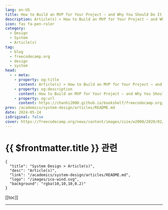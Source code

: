 ```yaml
---
lang: en-US
title: How to Build an MVP for Your Project – and Why You Should Do It
description: Article(s) > How to Build an MVP for Your Project – and Why You Should Do It
icon: fas fa-pen-ruler
category: 
  - Design
  - System
  - Article(s)
tag: 
  - blog
  - freecodecamp.org
  - design
  - system
head:
  - - meta:
    - property: og:title
      content: Article(s) > How to Build an MVP for Your Project – and Why You Should Do It
    - property: og:description
      content: How to Build an MVP for Your Project – and Why You Should Do It
    - property: og:url
      content: https://chanhi2000.github.io/bookshelf/freecodecamp.org/minimum-viable-product-between-an-idea-and-the-product.html
prev: /academics/system-design/articles/README.md
date: 2024-05-24
isOriginal: false
cover: https://freecodecamp.org/news/content/images/size/w2000/2020/02/MVP-as-a-Bicyle.png
---
```


# {{ $frontmatter.title }} 관련

```component VPCard
{
  "title": "System Design > Article(s)",
  "desc": "Article(s)",
  "link": "/academics/system-design/articles/README.md",
  "logo": "/images/ico-wind.svg",
  "background": "rgba(10,10,10,0.2)"
}
```

[[toc]]

---

<SiteInfo
  name="How to Build an MVP for Your Project – and Why You Should Do It"
  desc="Proof of concept, prototypes, wireframes, mockups… what actually constitutes a Minimum Viable Product (MVP)? Well, it's a product with just enough features to gather comprehensive qualitative feedback. In practice, it's as easy to understand the concept of an MVP as it is to ride a bicycle. Let's do it then..."
  url="https://freecodecamp.org/news/minimum-viable-product-between-an-idea-and-the-product/"
  logo="https://cdn.freecodecamp.org/universal/favicons/favicon.ico"
  preview="https://freecodecamp.org/news/content/images/size/w2000/2020/02/MVP-as-a-Bicyle.png"/>

<!-- TODO: 작성 -->

